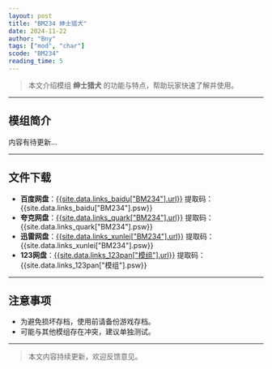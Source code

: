 ```yaml
---
layout: post
title: "BM234 绅士猎犬"
date: 2024-11-22
author: "Bny"
tags: ["mod", "char"]
scode: "BM234"
reading_time: 5
---
```


> 本文介绍模组 **绅士猎犬** 的功能与特点，帮助玩家快速了解并使用。

---

## 模组简介

内容有待更新...

---

## 文件下载
- **百度网盘**：[{{site.data.links_baidu["BM234"].url}}]({{site.data.links_baidu["BM234"].url}}) 提取码：{{site.data.links_baidu["BM234"].psw}}
- **夸克网盘**：[{{site.data.links_quark["BM234"].url}}]({{site.data.links_quark["BM234"].url}}) 提取码：{{site.data.links_quark["BM234"].psw}}
- **迅雷网盘**：[{{site.data.links_xunlei["BM234"].url}}]({{site.data.links_xunlei["BM234"].url}}) 提取码：{{site.data.links_xunlei["BM234"].psw}}
- **123网盘**：[{{site.data.links_123pan["模组"].url}}]({{site.data.links_123pan["模组"].url}}) 提取码：{{site.data.links_123pan["模组"].psw}}

---

## 注意事项
- 为避免损坏存档，使用前请备份游戏存档。
- 可能与其他模组存在冲突，建议单独测试。

---

> 本文内容持续更新，欢迎反馈意见。

